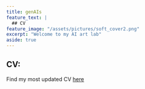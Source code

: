 ```yaml
---
title: genAIs
feature_text: |
  ## CV
feature_image: "/assets/pictures/soft_cover2.png"
excerpt: "Welcome to my AI art lab"
aside: true
---
```


## CV:
Find my most updated CV [here](https://drive.google.com/file/d/1Y_hPTVFFFD5wBLdFdk6Id0tS-2kvIr44/view?usp=sharing)
